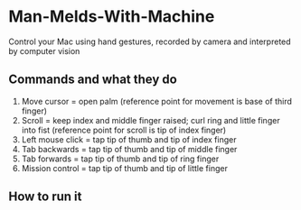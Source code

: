 # Man-Melds-With-Machine
Control your Mac using hand gestures, recorded by camera and interpreted by computer vision 

## Commands and what they do
1. Move cursor = open palm (reference point for movement is base of third finger)
2. Scroll = keep index and middle finger raised; curl ring and little finger into fist (reference point for scroll is tip of index finger)
3. Left mouse click = tap tip of thumb and tip of index finger
4. Tab backwards = tap tip of thumb and tip of middle finger
5. Tab forwards = tap tip of thumb and tip of ring finger
6. Mission control = tap tip of thumb and tip of little finger

## How to run it
